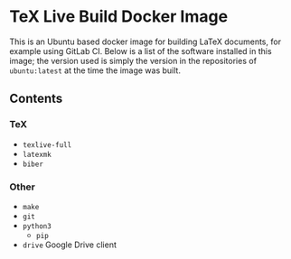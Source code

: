 # TeX Live Build Docker Image

This is an Ubuntu based docker image for building LaTeX documents, for example
using GitLab CI. Below is a list of the software installed in this image; the
version used is simply the version in the repositories of `ubuntu:latest` at
the time the image was built.

## Contents

### TeX

* `texlive-full`
* `latexmk`
* `biber`

### Other

* `make`
* `git`
* `python3`
  * `pip`
* `drive` Google Drive client
